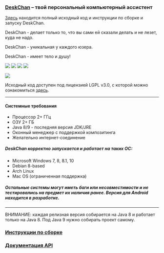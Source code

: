### [DeskChan](https://deskchan.info/) – твой персональный компьютерный ассистент

[Здесь](https://github.com/DeskChan/DeskChan/wiki)
 находится полный исходный код и инструкции по сборке и запуску DeskChan.
 
 DeskChan - делает только то, что вы сами ей сказали делать и не лезет, куда не надо.
 
 DeskChan - уникальная у каждого юзера.
 
 DeskChan - имеет тело и душу!

![](https://img.shields.io/badge/Java-1.8-orange.svg)
![](https://img.shields.io/badge/Kotlin-1.1.2-blue.svg)
![](https://img.shields.io/badge/Gradle-3.4-brightgreen.svg)
![](https://img.shields.io/badge/waifu-inside-blue.svg)


![](https://lh3.googleusercontent.com/eNFmO1O-gLNpVgMuzWJl8r8kaMugq8JGrGggUCRYdQHc3eWKniFjPTiLDJkKXRLh3zvRSlHi63C_C2gS3ihzVDdMvWBTFwFw_zlEJ3l6ZIGbezSX_Q-14vsHN-LyWXTAwF8foM8SjqubY2hrEfmNmugQMq2OzgGasQC5z-rbwy7AtM0GWcojpjzC3CP_J-EIH9yN8mWr1XO4krOmi-pYeFll7XJ2U653xFZ7OW3ju8WDSKWrTcrr8M0mcg1XUqAhvDpIQD0WG66sQrfpyv0m_M5Bg9fHxR9NX0JrlfPgdiPzSUfZyo-D1KYVY_gsR2vqIN_8X2jI_CDy6jtGkUpNUTdSp0-fo_8DeN8-dVTAp1-vxPq73mFqy0LNPalftlzRWv8ICiCu_W49AWNOyrXXEak28LPJqYDXyjDPjL1XHdHa7t1fno_Iu0FWVwRHCxkRbe93-giKXsDS8__phz_jwqZNHupXWZREe6-uDPWRX-08TNKh7e3tBsIxK7jpAadgdbsz0OOvDztt-j34liApBxhBKg49cSkmnFAk1QkU3izyveLVR5RHPnb5Hete2qkEMpQkpq9StL2tuexRExMBHQk6svvN_Xe5lyoQspMDGYJJ0am_zmo=w780-h613-no)

Исходный код доступен под лицензией LGPL v3.0, с которой можно ознакомиться [здесь](https://github.com/DeskChan/DeskChan/blob/master/LICENSE).

------

#### Системные требования
* Процессор 2+ ГГц
* ОЗУ 2+ ГБ
* Java 8/9 - последняя версия JDK/JRE
* Оконный менеджер с поддержкой композитинга
* Желательно интернет-соединение
##### DeskChan корректно запускается и работает на таких ОС:
* Microsoft Windows 7, 8, 8.1, 10
* Debian 8-based
* Arch Linux
* Mac OS (ограниченная поддержка)
##### _Остальные системы могут иметь баги или несовместимости и не тестировались на предмет их наличия ранее. Версия для Android находится в разработке._

----

ВНИМАНИЕ: каждая релизная версия собирается на Java 8 и работает только на Java 8. Под Java 9 нужно собирать проект самому.
### [Инструкции по сборке](https://github.com/DeskChan/DeskChan/wiki/%D0%A1%D0%B1%D0%BE%D1%80%D0%BA%D0%B0-%D0%B8-%D0%B7%D0%B0%D0%BF%D1%83%D1%81%D0%BA)
### [Документация API](https://github.com/DeskChan/DeskChan/wiki/DeskChan-General-API)
